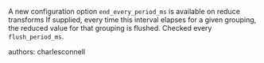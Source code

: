 A new configuration option `end_every_period_ms` is available on reduce transforms
If supplied, every time this interval elapses for a given grouping, the reduced value
for that grouping is flushed. Checked every `flush_period_ms`.

authors: charlesconnell
